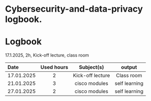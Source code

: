 # Cybersecurity-and-data-privacy logbook.
# Logbook

17.1.2025, 2h, Kick-off lecture, class room

| Date  | Used hours | Subject(s) |  output |
| :---         |     :---:      |     :---:      |     :---:      |
| 17.01.2025 | 2 | Kick-off lecture  | Class room  |
| 21.01.2025 | 3 | cisco modules  | self learning |
| 27.01.2025 | 2 | cisco modules  | self learning |
